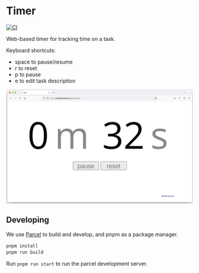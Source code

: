 # Timer

[![CI](https://github.com/tchajed/web-timer/actions/workflows/main.yml/badge.svg)](https://github.com/tchajed/web-timer/actions/workflows/main.yml)

Web-based timer for tracking time on a task.

Keyboard shortcuts:
- space to pause/resume
- r to reset
- p to pause
- e to edit task description

[![screenshot of timer showing 0m 32s](img/screenshot.png)](https://tchajed.github.io/web-timer/)

## Developing

We use [Parcel](https://parceljs.org/) to build and develop, and pnpm as a package manager.

```sh
pnpm install
pnpm run build
```

Run `pnpm run start` to run the parcel development server.
